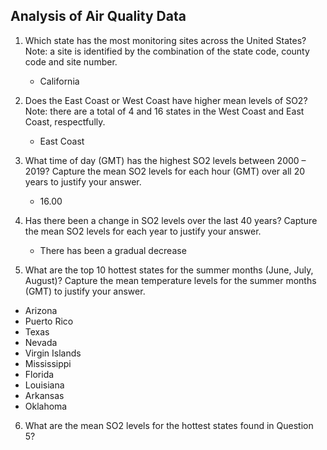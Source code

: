 ## Analysis of Air Quality Data

1. Which state has the most monitoring sites across the United States? Note: a site is identified by the combination of the state code, county code and site number.
    - California

2. Does the East Coast or West Coast have higher mean levels of SO2? Note: there are a total of 4 and 16 states in the West Coast and East Coast, respectfully.
    - East Coast

3. What time of day (GMT) has the highest SO2 levels between 2000 – 2019? Capture the mean SO2 levels for each hour (GMT) over all 20 years to justify your answer.
    - 16.00

4. Has there been a change in SO2 levels over the last 40 years? Capture the mean SO2 levels for
 each year to justify your answer.
    - There has been a gradual decrease

5. What are the top 10 hottest states for the summer months (June, July, August)? Capture the mean temperature levels for the summer months (GMT) to justify your answer.
  - Arizona
  - Puerto Rico
  - Texas
  - Nevada
  - Virgin Islands
  - Mississippi
  - Florida
  - Louisiana
  - Arkansas
  - Oklahoma

6. What are the mean SO2 levels for the hottest states found in Question 5?


